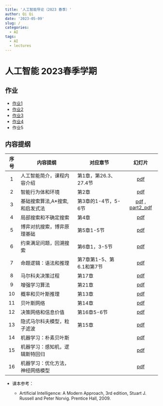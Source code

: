 ```yaml
---
title: '人工智能导论（2023 春季）'
author: Qi Qi
date: '2023-05-09'
slug: /
categories:
  - AI
tags:
  - AI
  - lectures
---
```


# 人工智能 2023春季学期

## 作业

* [作业1](hw/hw1.pdf)
* [作业2](hw/hw2.pdf)
* [作业3](hw/hw3.pdf)
* [作业4](hw/hw4.pdf)
* 作业5


## 内容提纲

|序号 | 内容提纲             | 对应章节       | 幻灯片   |
|:---:|-----------------------|---------------|:-----------:|
|1 | 人工智能简介，课程内容介绍 |  第1章，第26.3、27.4节 | [pdf](../slides/lecture1.pdf)  |
|2 | 智能行为体和环境   | 第2章  | [pdf](../slides/lecture2.pdf)  |
|3 | 基础搜索算法,A*搜索,和启发式法  | 第3章的1-4节，5-6节  | [pdf](../slides/lecture3.pdf) , [part2_pdf](../slides/lecture3_part2.pdf) |
|4 | 局部搜索和不确定搜索  |  第4章 | [pdf](../slides/lecture4.pdf)  |
|5 | 博弈对抗搜索，博弈原理基础  | 第5章1-5节  | [pdf](../slides/lecture5.pdf) |
|6 | 约束满足问题，回溯搜索  | 第6章1，3-5节  | [pdf](../slides/lecture6.pdf)  |
|7 |命题逻辑：语法和推理   | 第7章第1-5、第6.1和第7节  | [pdf](../slides/lecture7.pdf)  |
|8 | 马尔科夫决策过程 |     第17章    |  [pdf]() |
|9 | 增强学习算法   |  第21章    |  [pdf]()  |
|10 | 概率和贝叶斯推理 |  第13章    |  [pdf]()  |
| 11| 贝叶斯网络 |   第14章    |  [pdf]()  |
| 12| 决策网络和信息价值 |   第16章5-6节    |  [pdf]()  |
| 13| 隐式马尔科夫模型，粒子滤波 |   第15章    |  [pdf]()  |
| 14| 机器学习：朴素贝叶斯 |       |  [pdf]()  |
| 15| 机器学习：感知机，逻辑斯特回归 |       |  [pdf]()  |
| 16| 机器学习：优化方法，神经网络模型 |       |  [pdf]()  |


* 课本参考：

  -   Artificial Intelligence: A Modern Approach, 3rd edition, Stuart J. Russell
    and Peter Norvig. Prentice Hall, 2009.
